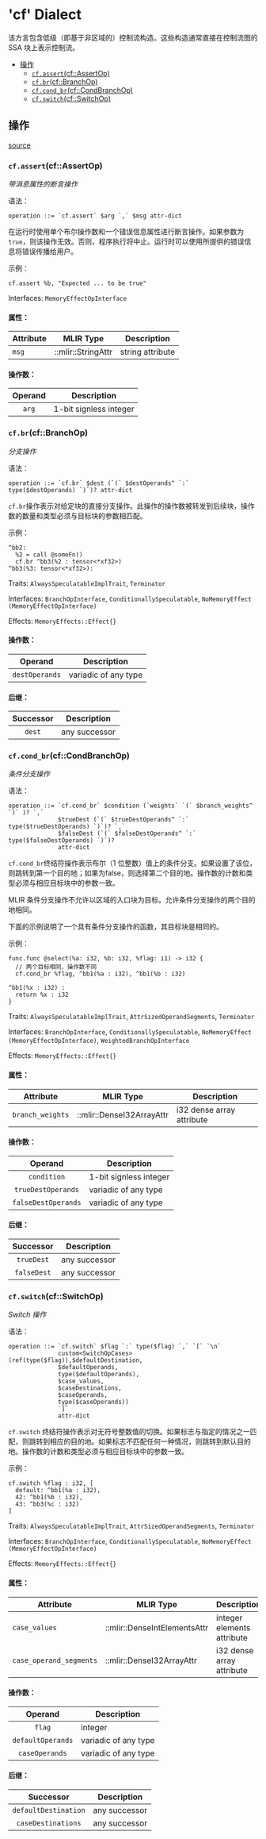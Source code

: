 # 'cf' Dialect

该方言包含低级（即基于非区域的）控制流构造。这些构造通常直接在控制流图的 SSA 块上表示控制流。

- [操作](https://mlir.llvm.org/docs/Dialects/ControlFlowDialect/#operations)
  - [`cf.assert`(cf::AssertOp)](https://mlir.llvm.org/docs/Dialects/ControlFlowDialect/#cfassert-cfassertop)
  - [`cf.br`(cf::BranchOp)](https://mlir.llvm.org/docs/Dialects/ControlFlowDialect/#cfbr-cfbranchop)
  - [`cf.cond_br`(cf::CondBranchOp)](https://mlir.llvm.org/docs/Dialects/ControlFlowDialect/#cfcond_br-cfcondbranchop)
  - [`cf.switch`(cf::SwitchOp)](https://mlir.llvm.org/docs/Dialects/ControlFlowDialect/#cfswitch-cfswitchop)

## 操作

[source](https://github.com/llvm/llvm-project/blob/main/mlir/include/mlir/Dialect/ControlFlow/IR/ControlFlowOps.td)

### `cf.assert`(cf::AssertOp)

*带消息属性的断言操作*

语法：

```
operation ::= `cf.assert` $arg `,` $msg attr-dict
```

在运行时使用单个布尔操作数和一个错误信息属性进行断言操作。如果参数为`true`，则该操作无效。否则，程序执行将中止。运行时可以使用所提供的错误信息将错误传播给用户。

示例：

```mlir
cf.assert %b, "Expected ... to be true"
```

Interfaces: `MemoryEffectOpInterface`

#### 属性：

| Attribute | MLIR Type          | Description      |
| --------- | ------------------ | ---------------- |
| `msg`     | ::mlir::StringAttr | string attribute |

#### 操作数：

| Operand | Description            |
| :-----: | ---------------------- |
|  `arg`  | 1-bit signless integer |

### `cf.br`(cf::BranchOp)

*分支操作*

语法：

```
operation ::= `cf.br` $dest (`(` $destOperands^ `:` type($destOperands) `)`)? attr-dict
```

`cf.br`操作表示对给定块的直接分支操作。此操作的操作数被转发到后续块，操作数的数量和类型必须与目标块的参数相匹配。

示例：

```mlir
^bb2:
  %2 = call @someFn()
  cf.br ^bb3(%2 : tensor<*xf32>)
^bb3(%3: tensor<*xf32>):
```

Traits: `AlwaysSpeculatableImplTrait`, `Terminator`

Interfaces: `BranchOpInterface`, `ConditionallySpeculatable`, `NoMemoryEffect (MemoryEffectOpInterface)`

Effects: `MemoryEffects::Effect{}`

#### 操作数：

|    Operand     | Description          |
| :------------: | -------------------- |
| `destOperands` | variadic of any type |

#### 后继：

| Successor | Description   |
| :-------: | ------------- |
|  `dest`   | any successor |

### `cf.cond_br`(cf::CondBranchOp)

*条件分支操作*

语法：

```
operation ::= `cf.cond_br` $condition (`weights` `(` $branch_weights^ `)` )? `,`
              $trueDest (`(` $trueDestOperands^ `:` type($trueDestOperands) `)`)? `,`
              $falseDest (`(` $falseDestOperands^ `:` type($falseDestOperands) `)`)?
              attr-dict
```

`cf.cond_br`终结符操作表示布尔（1 位整数）值上的条件分支。如果设置了该位，则跳转到第一个目的地；如果为false，则选择第二个目的地。操作数的计数和类型必须与相应目标块中的参数一致。

MLIR 条件分支操作不允许以区域的入口块为目标。允许条件分支操作的两个目的地相同。

下面的示例说明了一个具有条件分支操作的函数，其目标块是相同的。

示例：

```mlir
func.func @select(%a: i32, %b: i32, %flag: i1) -> i32 {
  // 两个目标相同，操作数不同
  cf.cond_br %flag, ^bb1(%a : i32), ^bb1(%b : i32)

^bb1(%x : i32) :
  return %x : i32
}
```

Traits: `AlwaysSpeculatableImplTrait`, `AttrSizedOperandSegments`, `Terminator`

Interfaces: `BranchOpInterface`, `ConditionallySpeculatable`, `NoMemoryEffect (MemoryEffectOpInterface)`, `WeightedBranchOpInterface`

Effects: `MemoryEffects::Effect{}`

#### 属性：

| Attribute        | MLIR Type                 | Description               |
| ---------------- | ------------------------- | ------------------------- |
| `branch_weights` | ::mlir::DenseI32ArrayAttr | i32 dense array attribute |

#### 操作数：

|       Operand       | Description            |
| :-----------------: | ---------------------- |
|     `condition`     | 1-bit signless integer |
| `trueDestOperands`  | variadic of any type   |
| `falseDestOperands` | variadic of any type   |

#### 后继：

|  Successor  | Description   |
| :---------: | ------------- |
| `trueDest`  | any successor |
| `falseDest` | any successor |

### `cf.switch`(cf::SwitchOp)

*Switch 操作*

语法：

```
operation ::= `cf.switch` $flag `:` type($flag) `,` `[` `\n`
              custom<SwitchOpCases>(ref(type($flag)),$defaultDestination,
              $defaultOperands,
              type($defaultOperands),
              $case_values,
              $caseDestinations,
              $caseOperands,
              type($caseOperands))
              `]`
              attr-dict
```

`cf.switch` 终结符操作表示对无符号整数值的切换。如果标志与指定的情况之一匹配，则跳转到相应的目的地。如果标志不匹配任何一种情况，则跳转到默认目的地。操作数的计数和类型必须与相应目标块中的参数一致。

示例：

```mlir
cf.switch %flag : i32, [
  default: ^bb1(%a : i32),
  42: ^bb1(%b : i32),
  43: ^bb3(%c : i32)
]
```

Traits: `AlwaysSpeculatableImplTrait`, `AttrSizedOperandSegments`, `Terminator`

Interfaces: `BranchOpInterface`, `ConditionallySpeculatable`, `NoMemoryEffect (MemoryEffectOpInterface)`

Effects: `MemoryEffects::Effect{}`

#### 属性：

| Attribute               | MLIR Type                    | Description                |
| ----------------------- | ---------------------------- | -------------------------- |
| `case_values`           | ::mlir::DenseIntElementsAttr | integer elements attribute |
| `case_operand_segments` | ::mlir::DenseI32ArrayAttr    | i32 dense array attribute  |

#### 操作数：

|      Operand      | Description          |
| :---------------: | -------------------- |
|      `flag`       | integer              |
| `defaultOperands` | variadic of any type |
|  `caseOperands`   | variadic of any type |

#### 后继：

|      Successor       | Description   |
| :------------------: | ------------- |
| `defaultDestination` | any successor |
|  `caseDestinations`  | any successor |
